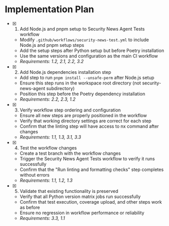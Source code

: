 # Implementation Plan

- [x] 1. Add Node.js and pnpm setup to Security News Agent Tests workflow
  - Modify `.github/workflows/security-news-test.yml` to include Node.js and pnpm setup steps
  - Add the setup steps after Python setup but before Poetry installation
  - Use the same versions and configuration as the main CI workflow
  - _Requirements: 1.2, 2.1, 2.2, 3.2_

- [x] 2. Add Node.js dependencies installation step
  - Add step to run `pnpm install --unsafe-perm` after Node.js setup
  - Ensure this step runs in the workspace root directory (not security-news-agent subdirectory)
  - Position this step before the Poetry dependency installation
  - _Requirements: 2.2, 2.3, 1.2_

- [x] 3. Verify workflow step ordering and configuration
  - Ensure all new steps are properly positioned in the workflow
  - Verify that working directory settings are correct for each step
  - Confirm that the linting step will have access to nx command after changes
  - _Requirements: 1.1, 1.3, 3.1, 3.3_

- [x] 4. Test the workflow changes
  - Create a test branch with the workflow changes
  - Trigger the Security News Agent Tests workflow to verify it runs successfully
  - Confirm that the "Run linting and formatting checks" step completes without errors
  - _Requirements: 1.1, 1.2, 1.3_

- [x] 5. Validate that existing functionality is preserved
  - Verify that all Python version matrix jobs run successfully
  - Confirm that test execution, coverage upload, and other steps work as before
  - Ensure no regression in workflow performance or reliability
  - _Requirements: 3.3, 1.1_

